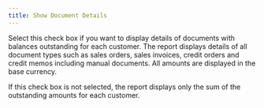 ```yaml
---
title: Show Document Details
---
```



Select this check box if you want to display details of documents with  balances outstanding for each customer. The report displays details of  all document types such as sales orders, sales invoices, credit orders  and credit memos including manual documents. All amounts are displayed  in the base currency.


If this check box is not selected, the report displays only the sum  of the outstanding amounts for each customer.
